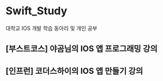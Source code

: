 # Swift_Study
대학교 IOS 개발 학습 동아리 및 개인 공부

## [부스트코스] 야곰님의 IOS 앱 프로그래밍 강의

## [인프런] 코더스하이의 IOS 앱 만들기 강의
